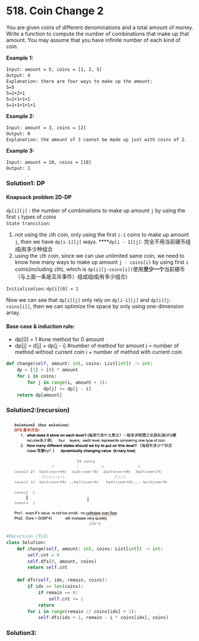 # 518. Coin Change 2

You are given coins of different denominations and a total amount of money. Write a function to compute the number of combinations that make up that amount. You may assume that you have infinite number of each kind of coin.

**Example 1:**

```text
Input: amount = 5, coins = [1, 2, 5]
Output: 4
Explanation: there are four ways to make up the amount:
5=5
5=2+2+1
5=2+1+1+1
5=1+1+1+1+1
```

**Example 2:**

```text
Input: amount = 3, coins = [2]
Output: 0
Explanation: the amount of 3 cannot be made up just with coins of 2.
```

**Example 3:**

```text
Input: amount = 10, coins = [10] 
Output: 1
```

### Solution1: DP

#### **Knapsack problem 2D-DP**

`dp[i][j]` : the number of combinations to make up amount `j` by using the first `i` types of coins  
`State transition`:

1. not using the `i`th coin, only using the first `i-1` coins to make up amount `j`, then we have `dp[i-1][j]` ways. ****`dp[i - 1][j]`: 完全不用当前硬币组成j有多少种组合
2. using the `i`th coin, since we can use unlimited same coin, we need to know how many ways to make up amount `j - coins[i]` by using first `i` coins\(including `i`th\), which is `dp[i][j-coins[i](`使用**至少一个**当前硬币（与上面一条是互斥事件）组成组成j有多少组合\)

`Initialization`: `dp[i][0] = 1`

Now we can see that `dp[i][j]` only rely on `dp[i-1][j]` and `dp[i][j-coins[i]]`, then we can optimize the space by only using one-dimension array.

#### Base case & induction rule: 

* dp\[0\] = 1  \#one method for 0 amount
* dp\[j\] = d\[j\] +  dp\[j - i\]    \#number of method for amount j  = number of method without current coin i + number of method with current coin

```python
def change(self, amount: int, coins: List[int]) -> int:        
    dp = [1] + [0] * amount 
    for i in coins:
        for j in range(i, amount + 1):
              dp[j] += dp[j - i]
    return dp[amount]
```

### Solution2:\(recursion\)

![](../../.gitbook/assets/image%20%286%29.png)

```python
#Recursion (TLE)
class Solution:
    def change(self, amount: int, coins: List[int]) -> int:
        self.cnt = 0
        self.dfs(0, amount, coins)
        return self.cnt
    
    def dfs(self, idx, remain, coins):
        if idx == len(coins):
            if remain == 0:
                self.cnt += 1
            return
        for i in range(remain // coins[idx] + 1):
            self.dfs(idx + 1, remain - i * coins[idx], coins)
```

### Solution3: 

